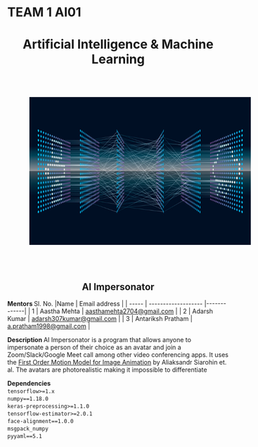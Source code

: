 # TEAM 1 AI01

<H1  align="center" ></>Artificial Intelligence &amp; Machine Learning</H1>

<img src="artificial-intelligence-banner.jpg" alt="Markdown Monster icon" style="padding:50px"/>

<H2 align="center"></>AI Impersonator</H2>

<b> Mentors </b>
Sl. No. |Name                 |  Email address       | 
| ----- | ------------------- |-------------| 
| 1 | Aastha Mehta    | aasthamehta2704@gmail.com |
| 2 | Adarsh Kumar | adarsh307kumar@gmail.com |
| 3 | Antariksh Pratham | a.pratham1998@gmail.com |

<b> Description </b>
AI Impersonator is a program that allows anyone to impersonate a person of their choice as an avatar and join a Zoom/Slack/Google Meet call among other video conferencing apps. It uses the [First Order Motion Model for Image Animation](https://github.com/AliaksandrSiarohin/first-order-model) by Aliaksandr Siarohin et. al. The avatars are photorealistic making it impossible to differentiate

<b> Dependencies </b><br>
`tensorflow>=1.x`<br>
`numpy==1.18.0`<br>
`keras-preprocessing>=1.1.0`<br>
`tensorflow-estimator>=2.0.1`<br>
`face-alignment==1.0.0`<br>
`msgpack_numpy`<br>
`pyyaml==5.1`
  
